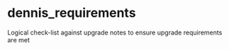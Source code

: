 dennis_requirements
===================

Logical check-list against upgrade notes to ensure upgrade requirements are met
